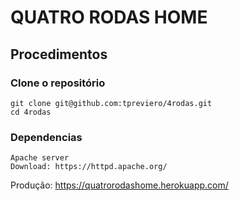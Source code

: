 # QUATRO RODAS HOME

## Procedimentos
### Clone o repositório

```console
git clone git@github.com:tpreviero/4rodas.git
cd 4rodas
```

### Dependencias
```console
Apache server
Download: https://httpd.apache.org/
```

Produção: https://quatrorodashome.herokuapp.com/
